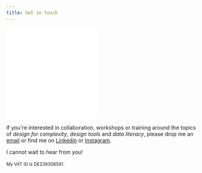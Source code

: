 ```yaml
---
title: Get in touch
---
```

<img src="./assets/contact.svg" width="240" height="240" alt="Get in touch" />

If you're interested in collaboration, workshops or training around the topics of _design for complexity_, _design tools_ and _data literacy_, please drop me an [email](mailto:ch@dataliterate.de) or find me on [Linkedin](https://www.linkedin.com/in/christophestoll/) or [Instagram](https://www.instagram.com/nitrada/).

I cannot wait to hear from you!

<small>My VAT ID is DE239308591.</small>